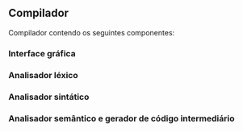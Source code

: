 ## Compilador

Compilador contendo os seguintes componentes:

### Interface gráfica
### Analisador léxico
### Analisador sintático
### Analisador semântico e gerador de código intermediário
